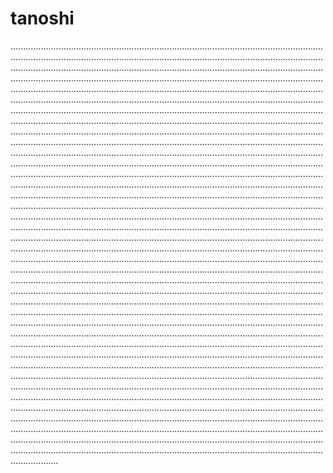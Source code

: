# tanoshi

.......................................................................................................................................................................................................................................................................................................................................................................................................................................................................................................................................................................................................................................................................................................................................................................................................................................................................................................................................................................................................................................................................................................................................................................................................................................................................................................................................................................................................................................................................................................................................................................................................................................................................................................................................................................................................................................................................................................................................................................................................................................................................................................................................................................................................................................................................................................................................................................................................................................................................................................................................................................................................................................................................................................................................................................................................................................................................................................................................................................................................................................................................................................................................................................................................................................................................................................................................................................................................................................................................................................................................................................................................................................................................................................................................................................................................................................................................................................................................................................................................................................................................................................................................................................................................................................................................................................................................................................................................................................................................................................................................................................................................................................................................................................................................................................................................................................................................................................................................................................................................................................................